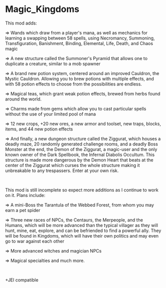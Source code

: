 # Magic_Kingdoms
This mod adds:

=> Wands which draw from a player's mana, as well as mechanics for learning a swapping between 58 spells, using Necromancy, Summoning, Transfiguration, Banishment, Binding, Elemental, Life, Death, and Chaos magic

=> A new structure called the Summoner's Pyramid that allows one to duplicate a creature, similar to a mob spawner

=> A brand new potion system, centered around an improved Cauldron, the Mystic Cauldron. Allowing you to brew potions with multiple effects, and with 58 potion effects to choose from the possibilities are endless.

=> Magical teas, which grant weak potion effects, brewed from herbs found around the world.

=> Charms made from gems which allow you to cast particular spells without the use of your limited pool of mana

=> 12 new crops, +20 new ores, a new armor and toolset, new traps, blocks, items, and 44 new potion effects

=> And finally, a new dungeon structure called the Ziggurat, which houses a deadly maze, 20 randomly generated challenge rooms, and a deadly Boss Monster at the end, the Demon of the Ziggurat, a magic-user and the only known owner of the Dark Spellbook, the Infernal Diabolis Occultum. This structure is made more dangerous by the Demon Heart that beats at the center of the Ziggurat which curses the whole structure making it unbreakable to any trespassers. Enter at your own risk.

 

This mod is still incomplete so expect more additions as I continue to work on it. Plans include:

=> A mini-Boss the Tarantula of the Webbed Forest, from whom you may earn a pet spider

=> Three new races of NPCs, the Centaurs, the Merpeople, and the Humans, which will be more advanced than the typical villager as they will hunt, mine, eat, explore, and can be befriended to find a powerful ally. They will be found in Kingdoms, which will have their own politics and may even go to war against each other

=> More advanced witches and magician NPCs

=> Magical specialties and much more.

 

+JEI compatible
